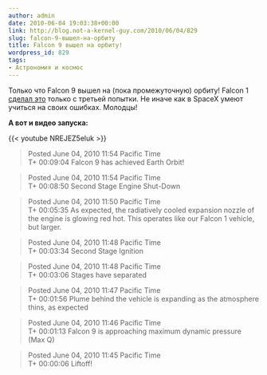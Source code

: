 ```yaml
---
author: admin
date: 2010-06-04 19:03:38+00:00
link: http://blog.not-a-kernel-guy.com/2010/06/04/829
slug: falcon-9-вышел-на-орбиту
title: Falcon 9 вышел на орбиту!
wordpress_id: 829
tags:
- Астрономия и космос
---
```


Только что Falcon 9 вышел на (пока промежуточную) орбиту! Falcon 1 [сделал это](http://blog.not-a-kernel-guy.com/2008/09/29/346) только с третьей попытки. Не иначе как в SpaceX умеют учиться на своих ошибках. Молодцы!

**А вот и видео запуска:**

{{< youtube NREJEZ5eluk >}}

> Posted June 04, 2010 11:54 Pacific Time  
> T+ 00:09:04 Falcon 9 has achieved Earth Orbit!

> Posted June 04, 2010 11:54 Pacific Time  
> T+ 00:08:50 Second Stage Engine Shut-Down

> Posted June 04, 2010 11:50 Pacific Time  
> T+ 00:05:35 As expected, the radiatively cooled expansion nozzle of the engine is glowing red hot. This operates like our Falcon 1 vehicle, but larger.

> Posted June 04, 2010 11:48 Pacific Time  
> T+ 00:03:34 Second Stage Ignition

> Posted June 04, 2010 11:48 Pacific Time  
> T+ 00:03:06 Stages have separated

> Posted June 04, 2010 11:47 Pacific Time  
> T+ 00:01:56 Plume behind the vehicle is expanding as the atmosphere thins, as expected

> Posted June 04, 2010 11:46 Pacific Time  
> T+ 00:01:13 Falcon 9 is approaching maximum dynamic pressure (Max Q)

> Posted June 04, 2010 11:45 Pacific Time  
> T+ 00:00:06 Liftoff!
